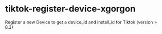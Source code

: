 # tiktok-register-device-xgorgon
Register a new Device to get a device_id and install_id for Tiktok (version > 8.3)
